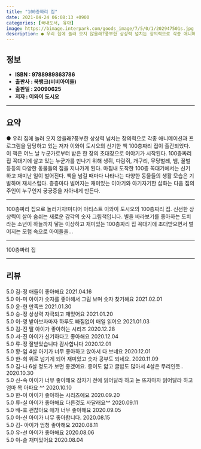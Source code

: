 ```yaml
---
title: "100층짜리 집"
date: 2021-04-24 06:08:13 +0900
categories: [국내도서, 유아]
image: https://bimage.interpark.com/goods_image/7/5/0/1/202947501s.jpg
description: ● 우리 집에 놀러 오지 않을래?풍부한 상상력 넘치는 창의력으로 각종 애니메이션과 프로그램을 담당하고 있는 저자 이와이 도시오의 신기한 책 100층짜리 집이 출간되었다. 이 책은 어느 날 누군가로부터 받은 한 장의 초대장으로 이야기가 시작된다. 100층짜리 집 꼭대기에 살고 있는 누군
---
```


## **정보**

- **ISBN : 9788989863786**
- **출판사 : 북뱅크(비비아이들)**
- **출판일 : 20090625**
- **저자 : 이와이 도시오**

------



## **요약**

●  우리 집에 놀러 오지 않을래?풍부한 상상력 넘치는 창의력으로 각종 애니메이션과 프로그램을 담당하고 있는 저자 이와이 도시오의 신기한 책 100층짜리 집이 출간되었다. 이 책은 어느 날 누군가로부터 받은 한 장의 초대장으로 이야기가 시작된다. 100층짜리 집 꼭대기에 살고 있는 누군가를 만나기 위해 생쥐, 다람쥐, 개구리, 무당벌레, 뱀, 꿀벌 등등의 다양한 동물들의 집을 지나가게 된다. 마침내 도착한 100층 꼭대기에서는 신기하고 재미난 일이 벌어진다. 책을 넘길 때마다 나타나는 다양한 동물들의 생활 모습은 기발하며 재치스럽다. 층층마다 벌어지는 재미있는 이야기와 아기자기한 삽화는 다음 집의 주인이 누구인지 궁긍증을 자아내게 만든다.

------

100층짜리 집으로 놀러가자!미디어 아티스트 이와이 도시오의 100층짜리 집. 신선한 상상력이 살아 숨쉬는 새로운 감각의 숫자 그림책입니다. 별을 바라보기를 좋아하는 도치라는 소년이 하늘까지 닿는 이상하고 재미있는 100층짜리 집 꼭대기에 초대받으면서 벌어지는 모험 속으로 아이들을... 

------


100층짜리 집 

------


## **리뷰** 

5.0 김-정 애들이 좋아해요 2021.04.16 <br/>5.0 이-미 아이가 숫자를 좋아해서 그림 보며 숫자 찾기해요 2021.02.01 <br/>5.0 윤-현 만족쓰 2021.01.30 <br/>5.0 승-정 상상력 자극되고 재밌어요 2021.01.20 <br/>5.0 이-영 받아보자마자 하루도 빠짐없이 매일 읽어요 2021.01.03 <br/>5.0 김-진 딸 아이가 좋아하는 시리즈 2020.12.28 <br/>5.0 서-진 아이가 신기하다고 좋아해요 2020.12.04 <br/>5.0 류-정 잘받았습니다 감사합니다  2020.12.01 <br/>5.0 황-임 4살 아기가 너무 좋아하고 앉아서 다 보네요 2020.12.01 <br/>5.0 한-희 위로 넘기게 되어 재미있고 숫자 공부도 되네요. 2020.11.09 <br/>5.0 김-나 6살 정도가 보면 좋겠어요. 종이도 얇고 글밥도 많아서 4살은 무리인듯.. 2020.10.30 <br/>5.0 신-숙 아이가 너무 좋아해요
잠자기 전에 읽어달라 하고 눈 뜨자마자 읽어달라 하고 엄마 목 아파요 ^^ 2020.10.10 <br/>5.0 한-이 아이가 좋아하는 시리즈에요 2020.09.20 <br/>5.0 류-실 아이가 좋아해요 다른것도 사달래요^^ 2020.09.11 <br/>5.0 배-호 괜찮아요  애가 너무 좋아해요 2020.09.05 <br/>5.0 이-신 아이가 너무 좋아합니다. 2020.08.15 <br/>5.0 김- 아이가 엄청 좋아해요 2020.08.11 <br/>5.0 유-선 아이가 좋아해요 2020.08.06 <br/>5.0 이-슬 재미있어요 2020.08.04 <br/>